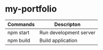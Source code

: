 # my-portfolio

| Commands | Descripton                 |
|----------|----------------------------|
|npm start |Run development server      |
|npm build |Build application           | 